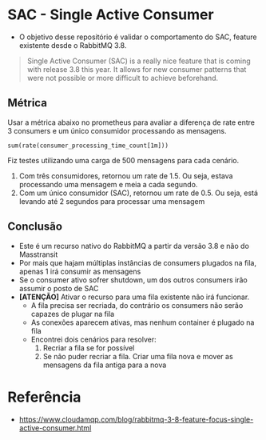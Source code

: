 # SAC - Single Active Consumer
- O objetivo desse repositório é validar o comportamento do SAC, feature existente desde o RabbitMQ 3.8.

> Single Active Consumer (SAC) is a really nice feature that is coming with release 3.8 this year. It allows for new consumer patterns that were not possible or more difficult to achieve beforehand.

## Métrica
Usar a métrica abaixo no prometheus para avaliar a diferença de rate entre 3 consumers e um único consumidor processando as mensagens.
```
sum(rate(consumer_processing_time_count[1m]))
```
Fiz testes utilizando uma carga de 500 mensagens para cada cenário.
1. Com três consumidores, retornou um rate de 1.5. Ou seja, estava processando uma mensagem e meia a cada segundo.
2. Com um único consumidor (SAC), retornou um rate de 0.5. Ou seja, está levando até 2 segundos para processar uma mensagem

## Conclusão
- Este é um recurso nativo do RabbitMQ a partir da versão 3.8 e não do Masstransit
- Por mais que hajam múltiplas instâncias de consumers plugados na fila, apenas 1 irá consumir as mensagens
- Se o consumer ativo sofrer shutdown, um dos outros consumers irão assumir o posto de SAC
- **[ATENÇÃO]** Ativar o recurso para uma fila existente não irá funcionar. 
    * A fila precisa ser recriada, do contrário os consumers não serão capazes de plugar na fila
    * As conexões aparecem ativas, mas nenhum container é plugado na fila
    * Encontrei dois cenários para resolver:
        1. Recriar a fila se for possível
        2. Se não puder recriar a fila. Criar uma fila nova e mover as mensagens da fila antiga para a nova


# Referência
- https://www.cloudamqp.com/blog/rabbitmq-3-8-feature-focus-single-active-consumer.html